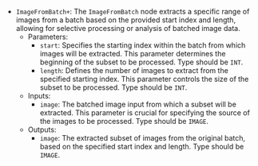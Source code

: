 - `ImageFromBatch+`: The `ImageFromBatch` node extracts a specific range of images from a batch based on the provided start index and length, allowing for selective processing or analysis of batched image data.
    - Parameters:
        - `start`: Specifies the starting index within the batch from which images will be extracted. This parameter determines the beginning of the subset to be processed. Type should be `INT`.
        - `length`: Defines the number of images to extract from the specified starting index. This parameter controls the size of the subset to be processed. Type should be `INT`.
    - Inputs:
        - `image`: The batched image input from which a subset will be extracted. This parameter is crucial for specifying the source of the images to be processed. Type should be `IMAGE`.
    - Outputs:
        - `image`: The extracted subset of images from the original batch, based on the specified start index and length. Type should be `IMAGE`.
